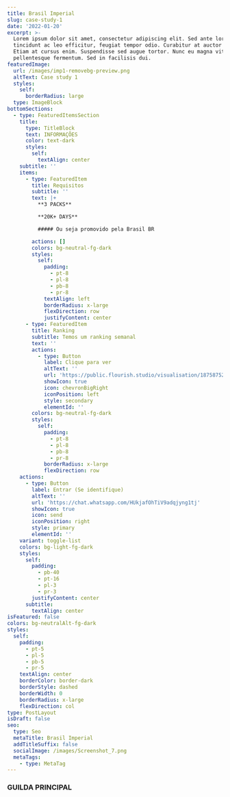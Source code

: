 ```yaml
---
title: Brasil Imperial
slug: case-study-1
date: '2022-01-20'
excerpt: >-
  Lorem ipsum dolor sit amet, consectetur adipiscing elit. Sed ante lorem,
  tincidunt ac leo efficitur, feugiat tempor odio. Curabitur at auctor sapien.
  Etiam at cursus enim. Suspendisse sed augue tortor. Nunc eu magna vitae lorem
  pellentesque fermentum. Sed in facilisis dui.
featuredImage:
  url: /images/imp1-removebg-preview.png
  altText: Case study 1
  styles:
    self:
      borderRadius: large
  type: ImageBlock
bottomSections:
  - type: FeaturedItemsSection
    title:
      type: TitleBlock
      text: INFORMAÇÕES
      color: text-dark
      styles:
        self:
          textAlign: center
    subtitle: ''
    items:
      - type: FeaturedItem
        title: Requisitos
        subtitle: ''
        text: |+
          **3 PACKS**

          **20K+ DAYS**

          ##### Ou seja promovido pela Brasil BR

        actions: []
        colors: bg-neutral-fg-dark
        styles:
          self:
            padding:
              - pt-8
              - pl-8
              - pb-8
              - pr-8
            textAlign: left
            borderRadius: x-large
            flexDirection: row
            justifyContent: center
      - type: FeaturedItem
        title: Ranking
        subtitle: Temos um ranking semanal
        text: ''
        actions:
          - type: Button
            label: Clique para ver
            altText: ''
            url: 'https://public.flourish.studio/visualisation/18758752/'
            showIcon: true
            icon: chevronBigRight
            iconPosition: left
            style: secondary
            elementId: ''
        colors: bg-neutral-fg-dark
        styles:
          self:
            padding:
              - pt-8
              - pl-8
              - pb-8
              - pr-8
            borderRadius: x-large
            flexDirection: row
    actions:
      - type: Button
        label: Entrar (Se identifique)
        altText: ''
        url: 'https://chat.whatsapp.com/HUkjafOhTiV9adqjyng1tj'
        showIcon: true
        icon: send
        iconPosition: right
        style: primary
        elementId: ''
    variant: toggle-list
    colors: bg-light-fg-dark
    styles:
      self:
        padding:
          - pb-40
          - pt-16
          - pl-3
          - pr-3
        justifyContent: center
      subtitle:
        textAlign: center
isFeatured: false
colors: bg-neutralAlt-fg-dark
styles:
  self:
    padding:
      - pt-5
      - pl-5
      - pb-5
      - pr-5
    textAlign: center
    borderColor: border-dark
    borderStyle: dashed
    borderWidth: 0
    borderRadius: x-large
    flexDirection: col
type: PostLayout
isDraft: false
seo:
  type: Seo
  metaTitle: Brasil Imperial
  addTitleSuffix: false
  socialImage: /images/Screenshot_7.png
  metaTags:
    - type: MetaTag
---
```

### **GUILDA PRINCIPAL**

